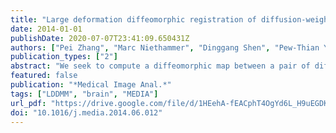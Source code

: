 ```yaml
---
title: "Large deformation diffeomorphic registration of diffusion-weighted imaging data"
date: 2014-01-01
publishDate: 2020-07-07T23:41:09.650431Z
authors: ["Pei Zhang", "Marc Niethammer", "Dinggang Shen", "Pew-Thian Yap"]
publication_types: ["2"]
abstract: "We seek to compute a diffeomorphic map between a pair of diffusion-weighted images under large deformation. Unlike existing techniques, our method allows any diffusion model to be fitted after registration for subsequent multifaceted analysis. This is achieved by directly aligning the diffusion-weighted images using a large deformation diffeomorphic registration framework formulated from an optimal control perspective. Our algorithm seeks the optimal coordinate mapping by simultaneously considering structural alignment, local fiber reorientation, and deformation regularization. Our algorithm also incorporates a multi-kernel strategy to concurrently register anatomical structures of different scales. We demonstrate the efficacy of our approach using in vivo data and report on detailed qualitative and quantitative results in comparison with several different registration strategies."
featured: false
publication: "*Medical Image Anal.*"
tags: ["LDDMM", "brain", "MEDIA"]
url_pdf: "https://drive.google.com/file/d/1HEehA-fEACphT4OgYd6L_H9uEGDKap_d"
doi: "10.1016/j.media.2014.06.012"
---
```


